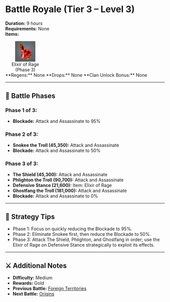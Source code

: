 # Battle Royale (Tier 3 – Level 3)

**Duration:** 9 hours  
**Requirements:** None  
**Items:** <div style="display:flex; gap:20px;">
  <div style="display:flex; flex-direction:column; align-items:center; width:max-content;">
    <img src="../../../images/items/elixir-of-rage.jpg" alt="Elixir of Rage" width="64" style="cursor:pointer;" onclick="alert('Attack (5k Gold / piece)')">
    <div>Elixir of Rage</div>
    <div>(Phase 3)</div>
  </div>
</div>
**Regens:** None  
**Drops:** None  
**Clan Unlock Bonus:** None

---

## 🧪 Battle Phases

### Phase 1 of 3:
- **Blockade:** Attack and Assassinate to 95%

### Phase 2 of 3:
- **Snokee the Troll (45,350):** Attack and Assassinate  
- **Blockade:** Attack and Assassinate to 50%

### Phase 3 of 3:
- **The Shield (45,300):** Attack and Assassinate  
- **Phlighton the Troll (90,700):** Attack and Assassinate  
- **Defensive Stance (21,600):** Item: Elixir of Rage  
- **Ghostfang the Troll (181,000):** Attack and Assassinate  
- **Blockade:** Attack and Assassinate to 0%

---

## 🧭 Strategy Tips

- Phase 1: Focus on quickly reducing the Blockade to 95%.  
- Phase 2: Eliminate Snokee first, then reduce the Blockade to 50%.  
- Phase 3: Attack The Shield, Phlighton, and Ghostfang in order; use the Elixir of Rage on Defensive Stance strategically to exploit its effects.

---

## ⚔️ Additional Notes

- **Difficulty:** Medium  
- **Rewards:** Gold  
- **Previous Battle:** [Foreign Territories](foreign-territories.md)  
- **Next Battle:** [Origins](origins.md)
